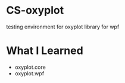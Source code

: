 # CS-oxyplot
testing environment for oxyplot library for wpf

# What I Learned
- oxyplot.core
- oxyplot.wpf
